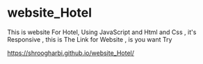 # website_Hotel


This is website For Hotel, Using JavaScript and Html and Css , it's Responsive , this is The Link for Website , is you want Try 

https://shroogharbi.github.io/website_Hotel/
